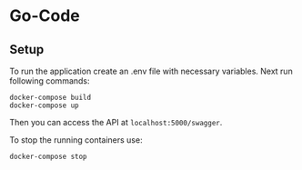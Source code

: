 # Go-Code

## Setup
To run the application create an .env file with necessary variables.
Next run following commands:
```
docker-compose build
docker-compose up
```

Then you can access the API at ``localhost:5000/swagger``.

To stop the running containers use:
```
docker-compose stop
```
